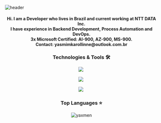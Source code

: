 ![header](https://capsule-render.vercel.app/api?type=waving&color=363636&height=120&section=header&text=Welcome&fontSize=25&fontAlign=85&fontColor=A9A9A9)


<h4 align="center">
Hi. I am a Developer who lives in Brazil and current working at NTT DATA Inc. <br>
I have experience in Backend Development, Process Automation and DevOps. <br>
3x Microsoft Certified: AI-900, AZ-900, MS-900. <br>
Contact: yasmimkarollinne@outlook.com.br </h4>


<h3 align="center">Technologies & Tools 🛠</h3>

<p align="center">
<img src="https://devicons.dev.br/icons?icon=Azure,AWS,VSCode,Eclipse,Selenium,Python,Powershell,Java,HTML,Bash,CS&size=40&theme=dark"/></a>&nbsp
</p>
<p align="center">
<img src="https://devicons.dev.br/icons?icon=Ansible,FastAPI,Docker,PostgreSQL,MySQL,Linux,Regex,Grafana&size=40&theme=dark"/></a>&nbsp
</p>
<p align="center">
<img src="https://devicons.dev.br/icons?icon=Github,Git,Firebase,Photoshop&size=40&theme=dark"/></a>&nbsp 
</p>

<h3 align="center">Top Languages ⭐</h3>

<p align="center"> 
<img src="https://github-readme-stats.vercel.app/api/top-langs?username=yaxmen&show_icons=true&locale=en&layout=compact&theme=dark" alt="yaxmen" />
</p>